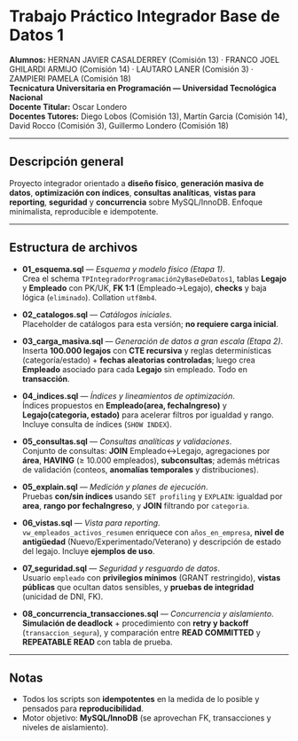# Trabajo Práctico Integrador Base de Datos 1

**Alumnos:** HERNAN JAVIER CASALDERREY (Comisión 13) · FRANCO JOEL GHILARDI ARMIJO (Comisión 14) · LAUTARO LANER (Comisión 3) · ZAMPIERI PAMELA (Comisión 18)  
**Tecnicatura Universitaria en Programación — Universidad Tecnológica Nacional**  
**Docente Titular:** Oscar Londero  
**Docentes Tutores:** Diego Lobos (Comisión 13), Martín Garcia (Comisión 14), David Rocco (Comisión 3), Guillermo Londero (Comisión 18)

---

## Descripción general

Proyecto integrador orientado a **diseño físico**, **generación masiva de datos**, **optimización con índices**, **consultas analíticas**, **vistas para reporting**, **seguridad** y **concurrencia** sobre MySQL/InnoDB. Enfoque minimalista, reproducible e idempotente.

---

## Estructura de archivos

- **01_esquema.sql** — _Esquema y modelo físico (Etapa 1)_.  
  Crea el schema `TPIntegradorProgramación2yBaseDeDatos1`, tablas **Legajo** y **Empleado** con PK/UK, **FK 1:1** (Empleado→Legajo), **checks** y baja lógica (`eliminado`). Collation `utf8mb4`.

- **02_catalogos.sql** — _Catálogos iniciales_.  
  Placeholder de catálogos para esta versión; **no requiere carga inicial**.

- **03_carga_masiva.sql** — _Generación de datos a gran escala (Etapa 2)_.  
  Inserta **100.000 legajos** con **CTE recursiva** y reglas determinísticas (categoría/estado) + **fechas aleatorias controladas**; luego crea **Empleado** asociado para cada **Legajo** sin empleado. Todo en **transacción**.

- **04_indices.sql** — _Índices y lineamientos de optimización_.  
  Índices propuestos en **Empleado(area, fechaIngreso)** y **Legajo(categoria, estado)** para acelerar filtros por igualdad y rango. Incluye consulta de índices (`SHOW INDEX`).

- **05_consultas.sql** — _Consultas analíticas y validaciones_.  
  Conjunto de consultas: **JOIN** Empleado↔Legajo, agregaciones por **área**, **HAVING** (≥ 10.000 empleados), **subconsultas**; además métricas de validación (conteos, **anomalías temporales** y distribuciones).

- **05_explain.sql** — _Medición y planes de ejecución_.  
  Pruebas **con/sin índices** usando `SET profiling` y `EXPLAIN`: igualdad por **area**, **rango por fechaIngreso**, y **JOIN** filtrando por `categoria`.

- **06_vistas.sql** — _Vista para reporting_.  
  `vw_empleados_activos_resumen` enriquece con `años_en_empresa`, **nivel de antigüedad** (Nuevo/Experimentado/Veterano) y descripción de estado del legajo. Incluye **ejemplos de uso**.

- **07_seguridad.sql** — _Seguridad y resguardo de datos_.  
  Usuario `empleado` con **privilegios mínimos** (GRANT restringido), **vistas públicas** que ocultan datos sensibles, y **pruebas de integridad** (unicidad de DNI, FK).

- **08_concurrencia_transacciones.sql** — _Concurrencia y aislamiento_.  
  **Simulación de deadlock** + procedimiento con **retry y backoff** (`transaccion_segura`), y comparación entre **READ COMMITTED** y **REPEATABLE READ** con tabla de prueba.

---

## Notas

- Todos los scripts son **idempotentes** en la medida de lo posible y pensados para **reproducibilidad**.
- Motor objetivo: **MySQL/InnoDB** (se aprovechan FK, transacciones y niveles de aislamiento).

